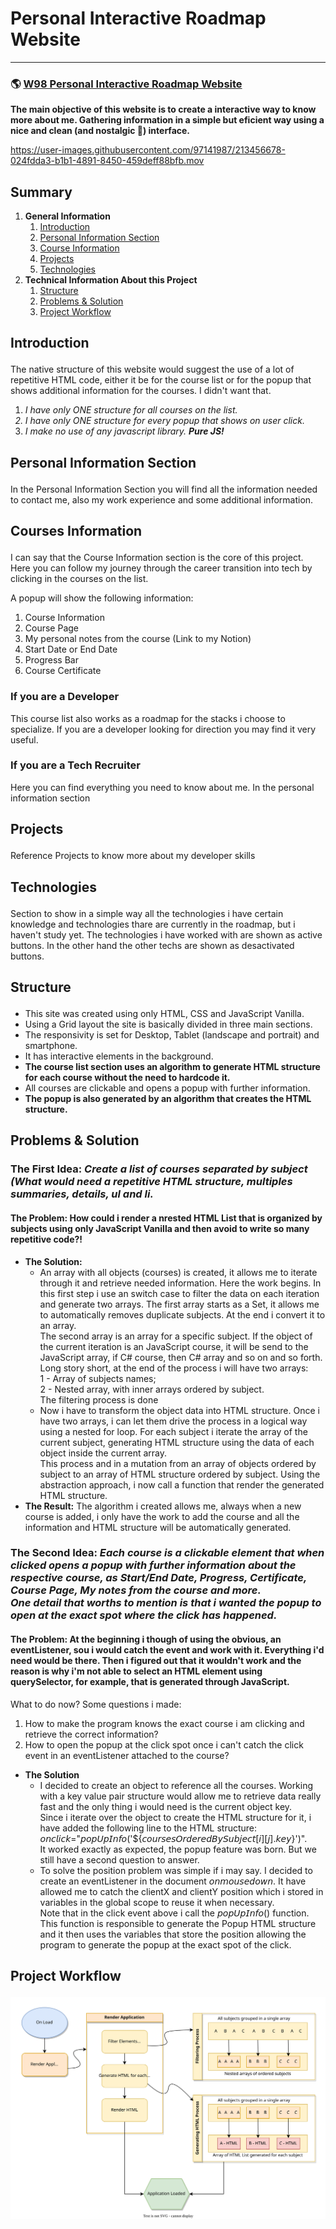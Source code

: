 # Personal Interactive Roadmap Website
-----
### 🌎 [W98 Personal Interactive Roadmap Website](https://holiv.github.io/interactive_roadmap/index.html)

<b>The main objective of this website is to create a interactive way to know more about me. Gathering information in a simple but eficient way using a nice and clean (and nostalgic 🥹) interface.</b>


https://user-images.githubusercontent.com/97141987/213456678-024fdda3-b1b1-4891-8450-459deff88bfb.mov


## Summary
1. <b>General Information</b>
   1. <a href="#intro">Introduction</a>
   2. <a href="#personal_information">Personal Information Section</a>
   3. <a href="#courses_information">Course Information</a>
   4. <a href="#projects">Projects</a>
   5. <a href="#tech">Technologies</a>
2. <b>Technical Information About this Project</b>
   1. <a href="#structure">Structure</a>
   2. <a href="#problems">Problems & Solution</a>
   3. <a href="workflow">Project Workflow</a>
## <p id="intro">Introduction</p>
The native structure of this website would suggest the use of a lot of repetitive HTML code, either it be for the course list or for the popup that shows additional information for the courses. I didn't want that.

1. <i>I have only ONE structure for all courses on the list.
2. I have only ONE structure for every popup that shows on user click.
3. I make no use of any javascript library. <b>Pure JS!</b></i>

## <p id="personal_information"> Personal Information Section</p>
In the Personal Information Section you will find all the information needed to contact me, also my work experience and some additional information.

## <p id="#courses_information">Courses Information</p>
I can say that the Course Information section is the core of this project. Here you can follow my journey through the career transition into tech by clicking in the courses on the list.

A popup will show the following information:
1. Course Information
2. Course Page
3. My personal notes from the course (Link to my Notion)
4. Start Date or End Date
5. Progress Bar
6. Course Certificate

### If you are a Developer
This course list also works as a roadmap for the stacks i choose to specialize. If you are a developer looking for direction you may find it very useful. 

### If you are a Tech Recruiter
Here you can find everything you need to know about me. In the personal information section 

## <p id="#projects">Projects</p>
Reference Projects to know more about my developer skills

## <p id="#tech">Technologies</p>
Section to show in a simple way all the technologies i have certain knowledge and technologies thare are currently in the roadmap, but i haven't study yet. 
The technologies i have worked with are shown as active buttons. In the other hand the other techs are shown as desactivated buttons.

## <p id="#structure">Structure</p>
- This site was created using only HTML, CSS and JavaScript Vanilla.
- Using a Grid layout the site is basically divided in three main sections.
- The responsivity is set for Desktop, Tablet (landscape and portrait) and smartphone.
- It has interactive elements in the background. 
- <b>The course list section uses an algorithm to generate HTML structure for each course without the need to hardcode it.</b>
- All courses are clickable and opens a popup with further information.
- <b>The popup is also generated by an algorithm that creates the HTML structure.</b>

## <p id="#problems">Problems & Solution</p>

### The First Idea: <i>Create a list of courses separated by subject (What would need a repetitive HTML structure, multiples summaries, details, ul and li.</i>
   #### The Problem: How could i render a nrested HTML List that is organized by subjects using only JavaScript Vanilla and then avoid to write so many repetitive code?!
  - <b>The Solution:</b> 
    - An array with all objects (courses) is created, it allows me to iterate through it and retrieve needed information. Here the work begins. In this first step i use an switch case to filter the data on each iteration and generate two arrays. The first array starts as a Set, it allows me to automatically removes duplicate subjects. At the end i convert it to an array. <br>The second array is an array for a specific subject. If the object of the current iteration is an JavaScript course, it will be send to the JavaScript array, if C# course, then C# array and so on and so forth. <br>Long story short, at the end of the process i will have two arrays: <br>1 - Array of subjects names; <br>2 - Nested array, with inner arrays ordered by subject. <br>The filtering process is done
    - Now i have to transform the object data into HTML structure. Once i have two arrays, i can let them drive the process in a logical way using a nested for loop. For each subject i iterate the array of the current subject, generating HTML structure using the data of each object inside the current array. <br>This process and in a mutation from an array of objects ordered by subject to an array of HTML structure ordered by subject. Using the abstraction approach, i now call a function that render the generated HTML structure.
  - <b>The Result:</b> The algorithm i created allows me, always when a new course is added, i only have the work to add the course and all the information and HTML structure will be automatically generated.

### The Second Idea: <i>Each course is a clickable element that when clicked opens a popup with further information about the respective course, as Start/End Date, Progress, Certificate, Course Page, My notes from the course and more. <br>One detail that worths to mention is that i wanted the popup to open at the exact spot where the click has happened.</i>

#### The Problem: At the beginning i though of using the obvious, an eventListener, sou i would catch the event and work with it. Everything i'd need would be there. Then i figured out that it wouldn't work and the reason is why i'm not able to select an HTML element using querySelector, for example, that is generated through JavaScript.
What to do now? Some questions i made:
1. How to make the program knows the exact course i am clicking and retrieve the correct information?
2. How to open the popup at the click spot once i can't catch the click event in an eventListener attached to the course?

- <b>The Solution</b>
  - I decided to create an object to reference all the courses. Working with a key value pair structure would allow me to retrieve data really fast and the only thing i would need is the current object key. <br>Since i iterate over the object to create the HTML structure for it, i have added the following line to the HTML structure:<br> 𝘰𝘯𝘤𝘭𝘪𝘤𝘬="𝘱𝘰𝘱𝘜𝘱𝘐𝘯𝘧𝘰('${𝘤𝘰𝘶𝘳𝘴𝘦𝘴𝘖𝘳𝘥𝘦𝘳𝘦𝘥𝘉𝘺𝘚𝘶𝘣𝘫𝘦𝘤𝘵[𝘪][𝘫].𝘬𝘦𝘺}')".<br>It worked exactly as expected, the popup feature was born. But we still have a second question to answer.
  - To solve the position problem was simple if i may say. I decided to create an eventListener in the document 𝘰𝘯𝘮𝘰𝘶𝘴𝘦𝘥𝘰𝘸𝘯. It have allowed me to catch the clientX and clientY position which i stored in variables in the global scope to reuse it when necessary. <br>Note that in the click event above i call the 𝘱𝘰𝘱𝘜𝘱𝘐𝘯𝘧𝘰() function. This function is responsible to generate the Popup HTML structure and it then uses the variables that store the position allowing the program to generate the popup at the exact spot of the click.
  
## <p id="workflow">Project Workflow</p>
<img src="./src/img/Roadmap-Workflow.svg">
